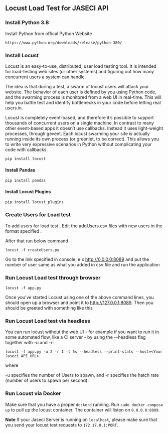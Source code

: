 ## Locust Load Test for JASECI API

### Install Python 3.8 
Install Python from offical Python Website

```console
https://www.python.org/downloads/release/python-380/
```

### Install Locust 

Locust is an easy-to-use, distributed, user load testing tool. It is intended for load-testing web sites (or other systems) and figuring out how many concurrent users a system can handle.

The idea is that during a test, a swarm of locust users will attack your website. The behavior of each user is defined by you using Python code, and the swarming process is monitored from a web UI in real-time. This will help you battle test and identify bottlenecks in your code before letting real users in.

Locust is completely event-based, and therefore it’s possible to support thousands of concurrent users on a single machine. In contrast to many other event-based apps it doesn’t use callbacks. Instead it uses light-weight processes, through gevent. Each locust swarming your site is actually running inside its own process (or greenlet, to be correct). This allows you to write very expressive scenarios in Python without complicating your code with callbacks.

```console
pip install locust
```

#### Install Pandas

```console
pip install pandas
```



#### Install Locust Plugins

```console
pip install locust_plugins
```

### Create Users for Load test

To add users for load test , Edit the addUsers.csv files with new users in the format specified .

After that run below command

```console
locust -f createUsers.py
```

Go to the link specified in console, e.x http://0.0.0.0:8089 and put the number of user same as what you added in csv file and run the application



### Run Locust Load test through browser

```console
locust -f app.py
```

Once you’ve started Locust using one of the above command lines, you should open up a browser and point it to http://127.0.0.1:8089. Then you should be greeted with something like this

### Run Locust Load test via headless 

You can run locust without the web UI - for example if you want to run it in some automated flow, like a CI server - by using the --headless flag together with -u and -r:

```console
locust -f app.py -u 2 -r 1 -t 5s --headless --print-stats --host=<Your Jaseci API URL>
```

where

-u specifies the number of Users to spawn, and 
-r specifies the hatch rate (number of users to spawn per second).


### Run Locust via Docker

Make sure that you have a proper `dockerd` running. Run `sudo docker-compose up` to pull up the locust container. The container will listen on `0.0.0.0:8089`.

**Note** If your Jaseci Server is running on `localhost`, please make sure that you send your locust test requests to `172.17.0.1:PORT`.

